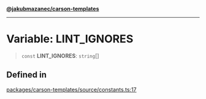 [**@jakubmazanec/carson-templates**](../README.md)

---

# Variable: LINT_IGNORES

> `const` **LINT_IGNORES**: `string`[]

## Defined in

[packages/carson-templates/source/constants.ts:17](https://github.com/jakubmazanec/tools/blob/a4967209f10f2b04ade958bd873ac46f1290cee7/packages/carson-templates/source/constants.ts#L17)
